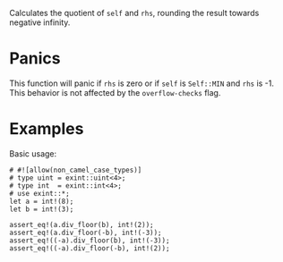 Calculates the quotient of `self` and `rhs`, rounding the result towards negative infinity.

# Panics

This function will panic if `rhs` is zero or if `self` is `Self::MIN` and `rhs`
is -1. This behavior is not affected by the `overflow-checks` flag.

# Examples

Basic usage:

```
# #![allow(non_camel_case_types)]
# type uint = exint::uint<4>;
# type int  = exint::int<4>;
# use exint::*;
let a = int!(8);
let b = int!(3);

assert_eq!(a.div_floor(b), int!(2));
assert_eq!(a.div_floor(-b), int!(-3));
assert_eq!((-a).div_floor(b), int!(-3));
assert_eq!((-a).div_floor(-b), int!(2));
```
